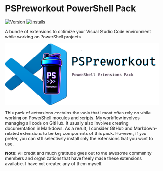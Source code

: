 # PSPreworkout PowerShell Pack

[![Version](https://img.shields.io/visual-studio-marketplace/v/SamErde.pspreworkout-powershell-extensions-pack)](https://marketplace.visualstudio.com/items?itemName=SamErde.pspreworkout-powershell-extensions-pack)
[![Installs](https://img.shields.io/visual-studio-marketplace/i/SamErde.pspreworkout-powershell-extensions-pack)](https://marketplace.visualstudio.com/items?itemName=SamErde.pspreworkout-powershell-extensions-pack)

A bundle of extensions to optimize your Visual Studio Code environment while working on PowerShell projects.

![PSPreworkout Logo (Designed with Microsoft Designer)](https://raw.githubusercontent.com/SamErde/PSPreworkout-VSCode-Extension-Pack/main/images/PSPreworkout-Extension-Pack-Banner.png)

This pack of extensions contains the tools that I most often rely on while working on PowerShell modules and scripts. My workflow involves managing all code on GitHub. It usually also involves creating documentation in Markdown. As a result, I consider GitHub and Markdown-related extensions to be key components of this pack.
However, if you prefer, you can still selectively install only the extensions that you want to use.

**Note:** All credit and much gratitude goes out to the awesome community members and organizations that have freely made these extensions available. I have not created any of them myself.
